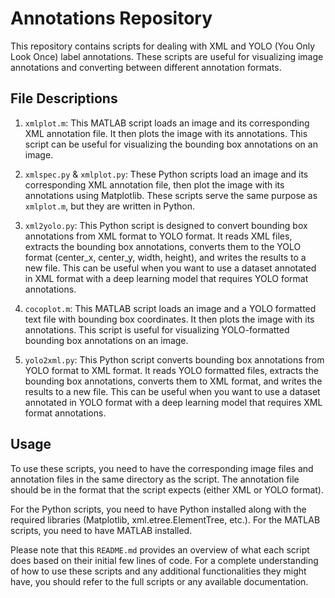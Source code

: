 
# Annotations Repository

This repository contains scripts for dealing with XML and YOLO (You Only Look Once) label annotations. These scripts are useful for visualizing image annotations and converting between different annotation formats.

## File Descriptions

1. `xmlplot.m`: This MATLAB script loads an image and its corresponding XML annotation file. It then plots the image with its annotations. This script can be useful for visualizing the bounding box annotations on an image.

2. `xmlspec.py` & `xmlplot.py`: These Python scripts load an image and its corresponding XML annotation file, then plot the image with its annotations using Matplotlib. These scripts serve the same purpose as `xmlplot.m`, but they are written in Python.

3. `xml2yolo.py`: This Python script is designed to convert bounding box annotations from XML format to YOLO format. It reads XML files, extracts the bounding box annotations, converts them to the YOLO format (center_x, center_y, width, height), and writes the results to a new file. This can be useful when you want to use a dataset annotated in XML format with a deep learning model that requires YOLO format annotations.

4. `cocoplot.m`: This MATLAB script loads an image and a YOLO formatted text file with bounding box coordinates. It then plots the image with its annotations. This script is useful for visualizing YOLO-formatted bounding box annotations on an image.

5. `yolo2xml.py`: This Python script converts bounding box annotations from YOLO format to XML format. It reads YOLO formatted files, extracts the bounding box annotations, converts them to XML format, and writes the results to a new file. This can be useful when you want to use a dataset annotated in YOLO format with a deep learning model that requires XML format annotations.

## Usage

To use these scripts, you need to have the corresponding image files and annotation files in the same directory as the script. The annotation file should be in the format that the script expects (either XML or YOLO format). 

For the Python scripts, you need to have Python installed along with the required libraries (Matplotlib, xml.etree.ElementTree, etc.). For the MATLAB scripts, you need to have MATLAB installed.

Please note that this `README.md` provides an overview of what each script does based on their initial few lines of code. For a complete understanding of how to use these scripts and any additional functionalities they might have, you should refer to the full scripts or any available documentation.
